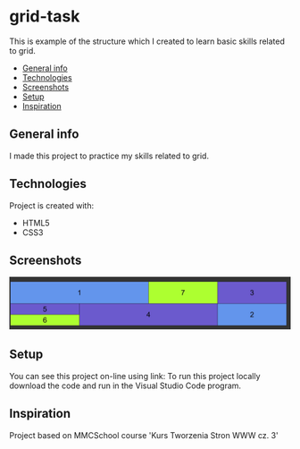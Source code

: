 # grid-task

This is example of the structure which I created to learn basic skills related to grid.

* [General info](#general-info)
* [Technologies](#technologies)
* [Screenshots](#screenshots)
* [Setup](#setup)
* [Inspiration](#inspiration)

## General info
I made this project to practice my skills related to grid.

## Technologies
Project is created with:
* HTML5
* CSS3

## Screenshots
![Example screenshot](./img/screen.JPG)


## Setup
You can see this project on-line using link: 
To run this project locally download the code and run in the Visual Studio Code program. 

## Inspiration
Project based on MMCSchool course 'Kurs Tworzenia Stron WWW cz. 3' 
